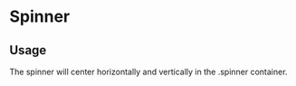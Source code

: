 # Spinner

## Usage

The spinner will center horizontally and vertically in the .spinner container.
